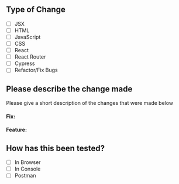 ## Type of Change
- [ ] JSX
- [ ] HTML
- [ ] JavaScript
- [ ] CSS
- [ ] React
- [ ] React Router
- [ ] Cypress
- [ ] Refactor/Fix Bugs

## Please describe the change made

Please give a short description of the changes that were made below

#### Fix:



#### Feature:



## How has this been tested?

- [ ] In Browser
- [ ] In Console
- [ ] Postman
